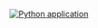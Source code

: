 [![Python application](https://github.com/bender-droid/hexlet_test/actions/workflows/python-app.yml/badge.svg)](https://github.com/bender-droid/hexlet_test/actions/workflows/python-app.yml)
